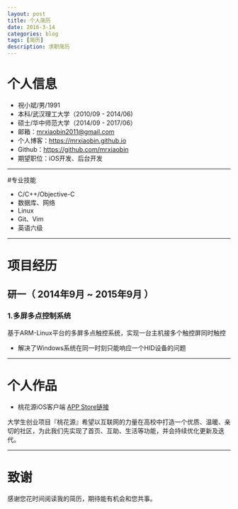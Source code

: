 ```yaml
---
layout: post
title: 个人简历
date: 2016-3-14
categories: blog
tags: [简历]
description: 求职简历
---
```


# 个人信息

 - 祝小斌/男/1991 
 - 本科/武汉理工大学（2010/09 - 2014/06)
 - 硕士/华中师范大学（2014/09 - 2017/06）
 - 邮箱：mrxiaobin2011@gmail.com
 - 个人博客：https://mrxiaobin.github.io 
 - Github：https://github.com/mrxiaobin
 - 期望职位：iOS开发、后台开发 
---

#专业技能

 - C/C++/Objective-C
 - 数据库、网络
 - Linux
 - Git、Vim
 - 英语六级
---

# 项目经历

## 研一（ 2014年9月 ~ 2015年9月 ）

### 1.多屏多点控制系统 
 基于ARM-Linux平台的多屏多点触控系统，实现一台主机接多个触控屏同时触控 
 - 解决了Windows系统在同一时刻只能响应一个HID设备的问题

---

# 个人作品

 - 桃花源iOS客户端 [APP Store链接](https://itunes.apple.com/us/app/tao-hua-yuan-aipolis/id1078083319?l=zh&ls=1&mt=8)

 大学生创业项目『桃花源』希望以互联网的力量在高校中打造一个优质、温暖、亲切的社区，为此我们先实现了首页、互助、生活等功能，并会持续优化更新及迭代。

---

# 致谢
感谢您花时间阅读我的简历，期待能有机会和您共事。
